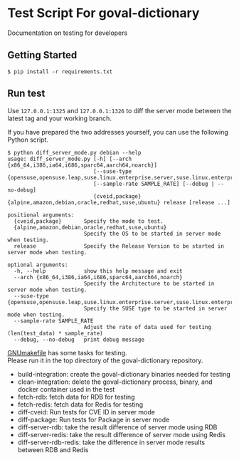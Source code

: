 # Test Script For goval-dictionary
Documentation on testing for developers

## Getting Started
```terminal
$ pip install -r requirements.txt
```

## Run test
Use `127.0.0.1:1325` and `127.0.0.1:1326` to diff the server mode between the latest tag and your working branch.

If you have prepared the two addresses yourself, you can use the following Python script.
```terminal
$ python diff_server_mode.py debian --help
usage: diff_server_mode.py [-h] [--arch {x86_64,i386,ia64,i686,sparc64,aarch64,noarch}]
                           [--suse-type {opensuse,opensuse.leap,suse.linux.enterprise.server,suse.linux.enterprise.desktop}]
                           [--sample-rate SAMPLE_RATE] [--debug | --no-debug]
                           {cveid,package} {alpine,amazon,debian,oracle,redhat,suse,ubuntu} release [release ...]

positional arguments:
  {cveid,package}       Specify the mode to test.
  {alpine,amazon,debian,oracle,redhat,suse,ubuntu}
                        Specify the OS to be started in server mode when testing.
  release               Specify the Release Version to be started in server mode when testing.

optional arguments:
  -h, --help            show this help message and exit
  --arch {x86_64,i386,ia64,i686,sparc64,aarch64,noarch}
                        Specify the Architecture to be started in server mode when testing.
  --suse-type {opensuse,opensuse.leap,suse.linux.enterprise.server,suse.linux.enterprise.desktop}
                        Specify the SUSE type to be started in server mode when testing.
  --sample-rate SAMPLE_RATE
                        Adjust the rate of data used for testing (len(test_data) * sample_rate)
  --debug, --no-debug   print debug message
```

[GNUmakefile](../GNUmakefile) has some tasks for testing.  
Please run it in the top directory of the goval-dictionary repository.

- build-integration: create the goval-dictionary binaries needed for testing
- clean-integration: delete the goval-dictionary process, binary, and docker container used in the test
- fetch-rdb: fetch data for RDB for testing
- fetch-redis: fetch data for Redis for testing
- diff-cveid: Run tests for CVE ID in server mode
- diff-package: Run tests for Package in server mode
- diff-server-rdb: take the result difference of server mode using RDB
- diff-server-redis: take the result difference of server mode using Redis
- diff-server-rdb-redis: take the difference in server mode results between RDB and Redis
